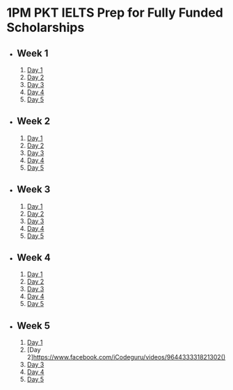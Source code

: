 # 1PM PKT IELTS Prep for Fully Funded Scholarships

- ## Week 1

   1. [Day 1](https://www.facebook.com/iCodeguru/videos/1803293463752672)
   2. [Day 2](https://www.facebook.com/iCodeguru/videos/895569162752852)
   3. [Day 3](https://www.facebook.com/iCodeguru/videos/866672112060752)
   4. [Day 4](https://www.facebook.com/iCodeguru/videos/950109019932502)
   5. [Day 5](https://www.facebook.com/iCodeguru/videos/601241802455381)

- ## Week 2

   1. [Day 1](https://www.facebook.com/iCodeguru/videos/1642946873326931)
   2. [Day 2](https://www.facebook.com/watch/?v=484023281394557)
   3. [Day 3](https://www.facebook.com/iCodeguru/videos/1709204599640885)
   4. [Day 4](https://www.facebook.com/iCodeguru/videos/1131997198334115)
   5. [Day 5](https://www.facebook.com/watch/?v=1396113661359588)

- ## Week 3

   1. [Day 1](https://www.facebook.com/iCodeguru/videos/609680248101706)
   2. [Day 2](https://www.facebook.com/iCodeguru/videos/592891830024649)
   3. [Day 3](https://www.facebook.com/iCodeguru/videos/545206568505053)
   4. [Day 4](https://www.facebook.com/iCodeguru/videos/1686662461915670)
   5. [Day 5](https://www.facebook.com/iCodeguru/videos/1151546642976584)

- ## Week 4

   1. [Day 1](https://www.facebook.com/iCodeguru/videos/516861201410988)
   2. [Day 2](https://www.facebook.com/iCodeguru/videos/1285200072771039)
   3. [Day 3](https://www.facebook.com/iCodeguru/videos/1420487465594053)
   4. [Day 4](https://www.facebook.com/iCodeguru/videos/2394362247592900)
   5. [Day 5](https://www.facebook.com/iCodeguru/videos/1163254238765340)

- ## Week 5

   1. [Day 1]()
   2. [Day 2]https://www.facebook.com/iCodeguru/videos/964433331821302()
   3. [Day 3](https://www.facebook.com/iCodeguru/videos/488892507581324)
   4. [Day 4](https://www.facebook.com/watch/?v=1134101871459568)
   5. [Day 5](https://www.facebook.com/iCodeguru/videos/923877199915422)

<!-- - ## Week 

   1. [Day 1](https://www.facebook.com/watch/?v=1379027959934947)
   2. [Day 2]()
   3. [Day 3]()
   4. [Day 4]()
   5. [Day 5]() -->

<!-- - ## Week 

   1. [Day 1]()
   2. [Day 2]()
   3. [Day 3]()
   4. [Day 4]()
   5. [Day 5]() -->